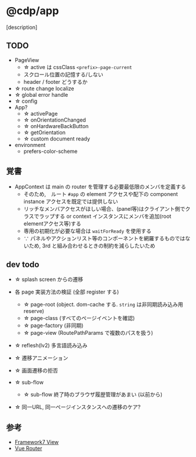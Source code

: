 # @cdp/app

[description]

## TODO

- PageView
  - ☆ active は cssClass `<prefix>-page-current`
  - スクロール位置の記憶する/しない
  - header / footer どうするか
- ☆ route change localize
- ☆ global error handle
- ☆ config
- App?
  - ☆ activePage
  - ☆ onOrientationChanged
  - ☆ onHardwareBackButton
  - ☆ getOrientation
  - ☆ custom document ready
- environment
  - prefers-color-scheme

## 覚書

- AppContext は main の router を管理する必要最低限のメンバを定義する
  - そのため,　ルート `#app` の element アクセスや配下の component instance アクセスを既定では提供しない
  - リッチなメンバアクセスがほしい場合、(panel等)はクライアント側でクラスでラップする or context インスタンスにメンバを追加(root elementアクセス等)する
  - 専用の初期化が必要な場合は `waitForReady` を使用する
  - ∵ パネルやアクションリスト等のコンポーネントを網羅するものではないため, 3rd と組み合わせるときの制約を減らしたいため

## dev todo
- ☆ splash screen からの遷移
- 各 page 実装方法の検証 (全部 register する)
  - ☆ page-root (object. dom-cache する. `string` は非同期読み込み用 reserve)
  - ☆ page-class (すべてのページイベントを確認)
  - ☆ page-factory (非同期)
  - ☆ page-view (RoutePathParams で複数のパスを扱う)
- ☆ reflesh(lv2) 多言語読み込み
- ☆ 遷移アニメーション

- ☆ 画面遷移の拒否
- ☆ sub-flow
  - ☆ sub-flow 終了時のブラウザ履歴管理があまい (以前から)

- ☆ 同一URL, 同一ページインスタンスへの遷移のケア?

## 参考

- [Framework7 View](https://framework7.jp/docs/view.html)
- [Vue Router](https://v3.router.vuejs.org/ja/)
